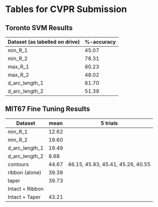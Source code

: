 # Tables for CVPR Submission

## Toronto SVM Results

| Dataset (as labelled on drive) | %-accuracy |
| -------------- | ----- |
| min_R_1        | 45.07 |
| min_R_2        | 78.31 |
| max_R_1        | 80.23 |
| max_R_2        | 48.02 |
| d_arc_length_1 | 61.70 |
| d_arc_length_2 | 51.39 |


## MIT67 Fine Tuning Results

| Dataset          | mean  | 5 trials |
| --------------   | ----- | -------- |
| min_R_1          | 12.62 | |
| min_R_2          | 19.60 | |
| d_arc_length_1   | 19.49 | |
| d_arc_length_2   |  8.68 | |
| contours         | 44.67 | 46.15, 45.93, 45.41, 45.26, 40.55 |
| ribbon (alone)   | 39.38 | |
| taper            | 39.73 | |
| Intact + Ribbon  | |
| Intact + Taper   | 43.21 | |
